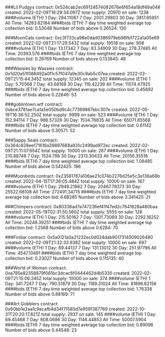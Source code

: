 ###Lil Pudgys
contract: 0x524cab2ec69124574082676e6f654a18df49a048
created: 2022-02-09T16:29:34.097Z
total supply: 20970
on sale: 1238
####volume (ETH)
1 Day: 294.11087
7 Day: 2001.29803
30 Day: 3817.65951
All Time: 14283.62184
####bids (ETH)
7 day time weighted average top collection bid: 0.53048
Number of bids above 0.26524: 130

###MoonCats
contract: 0xc3f733ca98e0dad0386979eb96fb1722a1a05e69
created: 2022-02-09T21:17:29.543Z
total supply: 19518
on sale: 958
####volume (ETH)
1 Day: 13.17342
7 Day: 83.34909
30 Day: 278.37485
All Time: 20393.576
####bids (ETH)
7 day time weighted average top collection bid: 0.26769
Number of bids above 0.133845: 48

###Wassies by Wassies
contract: 0x1d20a51f088492a0f1c57f047a9e30c9ab5c07ea
created: 2022-02-09T21:15:44.345Z
total supply: 12345
on sale: 202
####volume (ETH)
1 Day: 5.70568
7 Day: 43.68168
30 Day: 119.42239
All Time: 11074.47925
####bids (ETH)
7 day time weighted average top collection bid: 0.45692
Number of bids above 0.22846: 53

###goblintown.wtf
contract: 0xbce3781ae7ca1a5e050bd9c4c77369867ebc307e
created: 2022-05-19T16:36:52.250Z
total supply: 9999
on sale: 523
####volume (ETH)
1 Day: 152.94114
7 Day: 986.57328
30 Day: 1534.76835
All Time: 65071.85568
####bids (ETH)
7 day time weighted average top collection bid: 0.61142
Number of bids above 0.30571: 52

###Sappy Seals
contract: 0x364c828ee171616a39897688a831c2499ad972ec
created: 2022-02-09T21:11:07.654Z
total supply: 10000
on sale: 287
####volume (ETH)
1 Day: 210.88748
7 Day: 1524.798
30 Day: 2313.30433
All Time: 20156.35516
####bids (ETH)
7 day time weighted average top collection bid: 1.08485
Number of bids above 0.542425: 186

###Moonbirds
contract: 0x23581767a106ae21c074b2276d25e5c3e136a68b
created: 2022-04-15T17:36:05.484Z
total supply: 10000
on sale: 167
####volume (ETH)
1 Day: 2949.21862
7 Day: 20467.79373
30 Day: 25522.68108
All Time: 272491.34715
####bids (ETH)
7 day time weighted average top collection bid: 6.68285
Number of bids above 3.341425: 21

###Chimpers
contract: 0x80336ad7a747236ef41f47ed2c7641828a480baa
created: 2022-05-19T02:31:50.560Z
total supply: 5555
on sale: 128
####volume (ETH)
1 Day: 215.50162
7 Day: 1301.73069
30 Day: 2292.16252
All Time: 20248.39251
####bids (ETH)
7 day time weighted average top collection bid: 1.2568
Number of bids above 0.6284: 70

###Finiliar
contract: 0x5a0121a0a21232ec0d024dab9017314509026480
created: 2022-02-09T21:32:33.938Z
total supply: 10000
on sale: 687
####volume (ETH)
1 Day: 69.44137
7 Day: 131.13012
30 Day: 251.97796
All Time: 4547.10491
####bids (ETH)
7 day time weighted average top collection bid: 0.23027
Number of bids above 0.115135: 40

###World of Women
contract: 0xe785e82358879f061bc3dcac6f0444462d4b5330
created: 2022-02-09T21:15:06.245Z
total supply: 10000
on sale: 374
####volume (ETH)
1 Day: 341.7247
7 Day: 790.51879
30 Day: 1189.31024
All Time: 81896.62156
####bids (ETH)
7 day time weighted average top collection bid: 1.76338
Number of bids above 0.88169: 71

###Art Gobblers
contract: 0x60bb1e2aa1c9acafb4d34f71585d7e959f387769
created: 2022-10-31T20:20:17.821Z
total supply: 2937
on sale: 145
####volume (ETH)
1 Day: 69.45468
7 Day: 608.0686
30 Day: 1146.44853
All Time: 50007.5904
####bids (ETH)
7 day time weighted average top collection bid: 0.89096
Number of bids above 0.44548: 23
